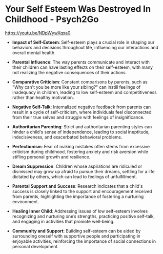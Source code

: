# Your Self Esteem Was Destroyed In Childhood - Psych2Go

https://youtu.be/NDpWywXqxa0

- **Impact of Self-Esteem**: Self-esteem plays a crucial role in shaping our behaviors and decisions throughout life, influencing our interactions and overall mental health.
  
- **Parental Influence**: The way parents communicate and interact with their children can have lasting effects on their self-esteem, with many not realizing the negative consequences of their actions.

- **Comparative Criticism**: Constant comparisons by parents, such as "Why can't you be more like your sibling?" can instill feelings of inadequacy in children, leading to low self-esteem and competitiveness rather than healthy motivation.

- **Negative Self-Talk**: Internalized negative feedback from parents can result in a cycle of self-criticism, where individuals feel disconnected from their true selves and struggle with feelings of insignificance.

- **Authoritarian Parenting**: Strict and authoritarian parenting styles can hinder a child's sense of independence, leading to social ineptitude, indecisiveness, and exacerbated behavioral problems.

- **Perfectionism**: Fear of making mistakes often stems from excessive criticism during childhood, fostering anxiety and risk aversion while stifling personal growth and resilience.

- **Dream Suppression**: Children whose aspirations are ridiculed or dismissed may grow up afraid to pursue their dreams, settling for a life dictated by others, which can lead to feelings of unfulfillment.

- **Parental Support and Success**: Research indicates that a child's success is closely linked to the support and encouragement received from parents, highlighting the importance of fostering a nurturing environment.

- **Healing Inner Child**: Addressing issues of low self-esteem involves recognizing and nurturing one’s strengths, practicing positive self-talk, and engaging in activities that promote well-being.

- **Community and Support**: Building self-esteem can be aided by surrounding oneself with supportive people and participating in enjoyable activities, reinforcing the importance of social connections in personal development.
